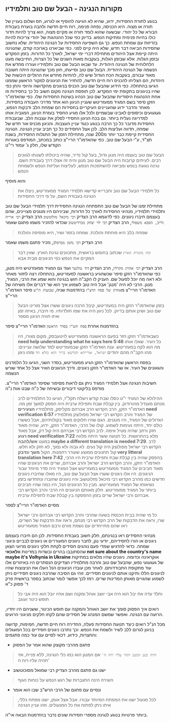 ## מקורות הנגינה - הבעל שם טוב ותלמידיו
בנוגע לתורת החסידות, ידוע, שהיא לא הגיעה להוסיף או לגרוע, חס ושלום בעניין של תורה או מצוה.
היא הכניסה, נפחה פנימה, רוח חיים חדשה ולהבה בוערת בעבודת הבורא של כל יהודי. שבשעה שהוא לומד תורה או מקיים מצוה, הוא צריך להיות חדור כולו בחיות פנימית ומתיקות הנפש. בדיוק כפי שכל ההנהגות של יהודי צריכות להיות בזריזות עם שמחת הנפש. כך גם השפיעה החסידות על הנגינה היהודית. שלא נחשוב שחסידות הביאה דבר חדש, שלא היה קיים לפני. כפי שביארנו בארוכה קודם, שהנגינה היתה קיימת אצל היהודים מתחילת דברי ימי ישראל, לאורך כל הדורות. בזמן המקדש ובזמן הגלות. אלא שבזמן הגלות, בעקבות מאות השנים של כל הצרות, התייבשה מעט הלחלוחית של הנגינה היהודית.
עד שבאו הבעל שם טוב ותלמידיו ועוררו מחדש את הנשמה של הנגינה היהודית.
הבעל שם טוב וסייעתו, חוץ מכך שהנגינה היתה חשובה מאוד עבורם, בעקבות הכח הגדול שיש לה, להחיות מחדש את הרגליים היבשות של היהדות, הם הצליחו להכניס רוח חיים חדשה, להחזיר את הניגונים למקור הראשון שממנו הגיעו בהתחלה.
כפי הידוע שהבעל שם טוב הכניס בניגונים מהקדושה והיופי והחן כפי שהיו בניגונים בתקופת ימי המקדש. לכן תופסת הנגינה מקום חשוב כל כך בחסידות וזו אחת ההנהגות היסודיות שהבעל שם טוב הנהיג בשיטת החסידות שלו. כפי שהאדמו"ר הזקן סיפר בשם המגיד ממעזריטש שעניין הניגון הוא אחד מדרכי העבודה  בחסידות.
מאחר והדבר ידוע שהעניינים העיקריים בחסידות הם שמחת הלב ודבקות הנפש, געגעועים וכיסופים לאבינו שבשמיים ולכל אלו מגיע החסיד בעזרת הניגון, המגביה אותו למדריגה נעלית ביותר.
גם בכח הניגון החסידי לסלק את עצבות הלב. שבעבודת החסידות מדובר כל כך הרבה בנוגע כנגד עניין העצבות. והניגון מכניס אור חדש של שמחה, חדווה ועליצות הלב. לכן אצל החסידים כל כך חביב עניין הנגינה.
הנגינה החסידית קיימת כבר יותר מ200 שנה, מתחילת הזמן של התגלות החסידות, בשנת תצ"ד, ע"י הבעל שם טוב. כפי שהאדמו"ר הריי"צ כותב במכתב, המודפס באגרות הקודש שלו, חלק ג' עמוד רי"ט
> הבעל שם טוב בעצמו היה מנגן גדול, בעל קול נדיר, שהיה ביכולתו לשנותו לגוונים רבים. לעיתים קרובות היה הבעל שם טוב מנגן והיה זה אצלו דרך בעבודת השם. נגינה נוגעת בנפש ומביאה להשתפכות הנפש, לעליצות ועליזות הנפש ולשמחת הנפש

והוא מוסיף
> כל תלמידי הבעל שם טוב וחברייא קדישא תלמידי המגיד ממעזריטש, ניצלו את הנגינה בעבודת השם, על פי דרכי החסידות

מתחילת זמנו של הבעל שם טוב התפתחה הנגינה החסידית דרך תלמידי הבעל שם טוב ותלמידי תלמידיו, מנהיגי החסידות לאורך כל הדורות, שביניהם היו מנגנים מצויינים, שהם בעצמם חיברו ניגונים. כפי לדוגמא הרב הצדיק `רבי מיכאל מזלוטשוב` הרב הצדיק `רבי ארייה לייב, הסבא משפולי`, הרב הצדיק `רבי לוי יצחק מברדיטשוב` שכדאי להזכיר משמו פתגם שאמר:
> שמחה בלב היא פוחתת והולכת. שמחה בזמר ושיר, היא מוסיפה והולכת

הרב הצדיק `רבי נחמן מברסלב`, נזכיר פתגם משמו שאמר
> `קחו מזמרת הארץ` שכתוב בחומש בראשית, מתכוונים נגינת הארץ. שאין דבר המקיים את הנפש כפי הניגונים מבית אבא

הרב הצדיק `רבי אהרון מקרלין`, הרב הצדיק `דוד טולנער` ועוד
גם המגיד ממעזרטיש היה מנגן, כפי שהאדמו"ר הזקן סיפר שכשהגיע בראשונה למעזריטש, בהתחלה רצה לחזור מאחר ולא ראה מה יוכל לפעול שם. העניק לו הקב"ה חוש בנגינה והוא שמע את הרבי, המגיד, מנגן. הרבי לא היה 'מנגן' אבל היה טוב לשמוע איך הוא שר
דברים אלו משיחה של האדמו"ר הריי"צ מ`אחרון של פסח תרצ"ז`
בהזדמנות שניה, `שבועות ת"ש` סיפר האדמו"ר הריי"צ
> בזמן שהאדמו"ר הזקן היה במעזריטש, קיבל הרבה ניגונים ששרו אצל מורינו הבעל שם טוב ושינן אותם בדיוק. לכל ניגון היה את שמו תולדותיו. מי חיברו, באיזה זמן ואיזו חוויה הניגון מספר

בהזדמנות אחרת `פסח תש"ו בסדר הראשון` האדמו"ר הריי"צ סיפר
> כשבאדמו"ר הזקן חזר בפעם הראשונה ממעזריטש לויטעבסק, מקום מגורו, היו **need help understanding what he says here 5:46** כל העיר. שאלו אותו מה הוא לקח במעזריטש. ענה האדמו"ר הזקן שבמעזריטש למד שלושה עניינים: מהו הקב"ה מהם יהודים `ישראל, אורייתא וקודשא בריך הוא כולא חד` ומהו ניגון

בפסח הראשון שהאדמו"ר הזקן הגיע ממעזריטש, בסדר השני, הגיעו כל הלמדנים והגאונים של העיר. אז שר האדמו"ר הזקן ניגונים. ודרך הניגונים האיר אצל כל אחד שורש הנשמה

חשיבות הנגינה אצל תלמידי המגיד ניתן גם לראות מסיפור שסיפר האדמו"ר הריי"צ. מודפס בליקוטי דיבורים ובשיחה של כ"ה שבט אות נ"ה
> ההילולא של המגיד י"ט כסלו שבת קודש וישלח תקל"ז, הגיעו כל התלמידים לרב מנחם מענדל מהורודוק. בין קבלת שבת ותפילת ערבית היה הפסק למשך זמן מה. האדמו"ר הזקן, הרב הקדוש הרב אברהם מקליסק, מתלמידיו **הצעירים need verification 6:57** של המגיד והרב הקדוש רבי ישראל מפולוצק מתלמידיו הגדולים של המגיד, היו מנגנים. הגם שהיו חלוקים מאוד בקולותיהם, אבל כששרו כולם יחד, היתה נעימות לשמוע.
קולו של הרבי, האדמו"ר הזקן, ידוע, שהיה מאוד חזק ורחב שהיה מטיל אימה. לרב הקדוש רבי אברהם היה קול דק, אבל מאוד **רגוע need verification 7:22** מלא בהתרגשות. כל תנועה ששר היתה מלווה במעט **אש/להבה maybe a different translation is needed 7:29**. לרב הקדוש רבי ישראל מפולוצק היה קול נעים. לא גבוה ולא נמוך, לא חזק ולא חלש. קול תחנונים ממוצע שעורר רחמנות. הקול **משך ונדבק very litteral translation here 7:42**
בהפסק שהיה בין קבלת שבת ותפילת ערבית היו הרבי, האדמו"ר הזקן, והרב הקדוש הרב ישראל והרב אברהם, שרים את הניגונים שהיו מאוד חביבים על המגיד ממעזריטש
במעזריטש אצל המגיד היה סדר מיוחד עבור הניגונים. היו אלו ניגונים ששרו אצל הבעל שם טוב, היו מאלו שחיברו ניגונים חדשים כמו מהרב הקדוש רבי מיכאל מזלוטשוב והיו ניגונים שחוברו ונתחדשו בזמן נשיאותו של המגיד ממעזריטש. מבין כל הניגונים הנל, היו כמה שהיו חביבים ביותר על המגיד ממעזריטש. חלק מאותם הניגונים היו הרבי והרב הקדוש רבי אברהם ורבי ישראל שרים בזמן ההפסקה בין קבלת שבת לתפילת ערבית. 

מסיים האדמו"ר הריי"צ לספר
> כל מי שהיה בבית הכנסת בשעה שהרבי והרב הקדוש רבי אברהם ורבי ישראל שרו, וראה את הדבקות של הרב הקדוש רבי מנחם, וראה את הדבקות של השרים, ראו שהם מתייחדים עם נשמת מורם ורבם המגיד ממעזריטש

מנהיגי החסידים ראו בנגינתם, חלק חשוב בעבודת החסידות. לכן הם חיברו בעצמם ניגונים או הורו לחסידיהם, יודעי נגן, לחבר ניגונים המעוררים או ניגונים לבביים וניגוני שמחה.
כדאי להדגיש שמדי פעם נוהגים חסידים לקחת חלקי ניגונים מרועי הצאן שהסתובבו בהרים ובשדות במדינות **וולאכאי not sure about the country's name maybe it's Volhynia in Ukraine**  אוקראינה וכדומה. ניגונים שהיו מלאים במתיקות של געגעועי נפש, שהבעל שם טוב והרבה מתלמידיו הצדיקים הנסתרים היו באיזורים אלו עוד מתקופת התבודדותם. לאחר מכן עובדו הניגונים הנל העלו את הניצוצות שהיו לניגונים הללו ותיקנו אותם לניגונים חסידיים. זוהי גם הסיבה שהרבה ניגונים חסידיים ניתן לשמוע שהגויים מאותן המדינות שרים.
רמז לכך אפשר לומר שכתוב בספר בראשית פרק ד' פסוק כ"א
> ותלד עדה את יבל הוא היה אבי יושב אוהל ומקנה ושם אחיו יובל הוא היה אבי כל תופש כינור ועוגב

רואים איך הפסוק סומך את יושב האוהל והמקנה עם תופש הכינור, ששניהם היו יחדיו, הרועה עם הנגינה. ואפשר שמשם המנהג של חסידים שהם לקחו חלקים מניגוני הרועים.

מכל הנ"ל רואים כיצד תנועת החסידות פעלה, החדירה רוח חיים חדשה, חמימות, קדושה בניגון לגרום ללב לשיר ולשמח את הנפש. וכך נתרבו ניגונים חסידיים בכל המעגלים והחצרות, כידוע.
דכאי לסיים עם עוד כמה פתגמים:
- פתגם מהרבי מקוצק שהוא אמר על הפסוק
> `והיה כנגן המנגן ותהי עליו רוח ה'` אם המנגן הוא כמו כלי הנגינה, ללא פנייה, אזי תהיה עליו רוח ה'

- ישנו גם פתגם מהרב הצדיק רבי שמואל מסוכוטשוב
> השירה הינה התגברות של רגש הנפש על כוחות הגוף

- ונסיים עם פתגם של הרבי הרש"ב שבו הוא אומר
> לכל מנעול ישנו את המפתח המיוחד עבורו. אבל אצל אומן, ישנו מפתח כללי, איתו ניתן לפתוח את כל המנעולים. וזהו עניין הנגינה

ביותר פרטיות בנוגע לנגינה מספרי חסידות שונים נדבר בהזדמנות הבאה אי"ה.